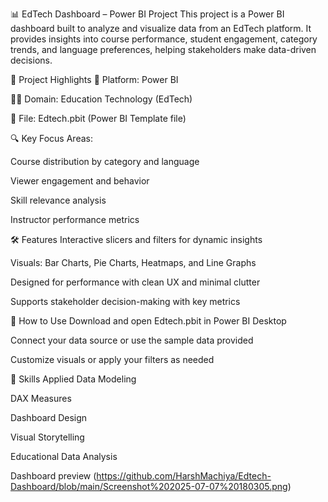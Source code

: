 📊 EdTech Dashboard – Power BI Project
This project is a Power BI dashboard built to analyze and visualize data from an EdTech platform. It provides insights into course performance, student engagement, category trends, and language preferences, helping stakeholders make data-driven decisions.

🧾 Project Highlights
📌 Platform: Power BI

🧑‍🎓 Domain: Education Technology (EdTech)

📂 File: Edtech.pbit (Power BI Template file)

🔍 Key Focus Areas:

Course distribution by category and language

Viewer engagement and behavior

Skill relevance analysis

Instructor performance metrics

🛠️ Features
Interactive slicers and filters for dynamic insights

Visuals: Bar Charts, Pie Charts, Heatmaps, and Line Graphs

Designed for performance with clean UX and minimal clutter

Supports stakeholder decision-making with key metrics

📌 How to Use
Download and open Edtech.pbit in Power BI Desktop

Connect your data source or use the sample data provided

Customize visuals or apply your filters as needed

🧠 Skills Applied
Data Modeling

DAX Measures

Dashboard Design

Visual Storytelling

Educational Data Analysis

Dashboard preview (https://github.com/HarshMachiya/Edtech-Dashboard/blob/main/Screenshot%202025-07-07%20180305.png)

